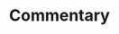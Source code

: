 ---
title: Commentary
score: Concert for Piano and Orchestra (1968)
artist: John Cage
order: 21
layout: essay
contributor:
  - id: mgallope
  - id: nperloff
---